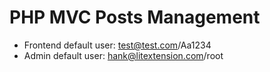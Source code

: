 # PHP MVC Posts Management

- Frontend default user: test@test.com/Aa1234
- Admin default user: hank@litextension.com/root
